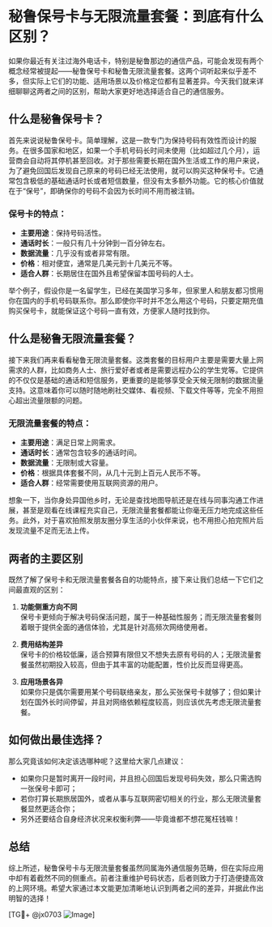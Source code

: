 # 秘鲁保号卡与无限流量套餐：到底有什么区别？

如果你最近有关注过海外电话卡，特别是秘鲁那边的通信产品，可能会发现有两个概念经常被提起——秘鲁保号卡和秘鲁无限流量套餐。这两个词听起来似乎差不多，但实际上它们的功能、适用场景以及价格定位都有显著差异。今天我们就来详细聊聊这两者之间的区别，帮助大家更好地选择适合自己的通信服务。

## 什么是秘鲁保号卡？

首先来说说秘鲁保号卡。简单理解，这是一款专门为保持号码有效性而设计的服务。在很多国家和地区，如果一个手机号码长时间未使用（比如超过几个月），运营商会自动将其停机甚至回收。对于那些需要长期在国外生活或工作的用户来说，为了避免回国后发现自己原来的号码已经无法使用，就可以购买这种保号卡。它通常包含极低的基础通话时长或者短信数量，但没有太多额外功能。它的核心价值就在于“保号”，即确保你的号码不会因为长时间不用而被注销。

### 保号卡的特点：
- **主要用途**：保持号码活性。
- **通话时长**：一般只有几十分钟到一百分钟左右。
- **数据流量**：几乎没有或者非常有限。
- **价格**：相对便宜，通常是几美元到十几美元不等。
- **适合人群**：长期居住在国外且希望保留本国号码的人士。

举个例子，假设你是一名留学生，已经在美国学习多年，但家里人和朋友都习惯用你在国内的手机号码联系你。那么即使你平时并不怎么用这个号码，只要定期充值购买保号卡，就能保证这个号码一直有效，方便家人随时找到你。

## 什么是秘鲁无限流量套餐？

接下来我们再来看看秘鲁无限流量套餐。这类套餐的目标用户主要是需要大量上网需求的人群，比如商务人士、旅行爱好者或者是需要远程办公的学生党等。它提供的不仅仅是基础的通话和短信服务，更重要的是能够享受全天候无限制的数据流量支持。这意味着你可以随时随地刷社交媒体、看视频、下载文件等等，完全不用担心超出流量限额的问题。

### 无限流量套餐的特点：
- **主要用途**：满足日常上网需求。
- **通话时长**：通常包含较多的通话时间。
- **数据流量**：无限制或大容量。
- **价格**：根据具体套餐不同，从几十元到上百元人民币不等。
- **适合人群**：经常需要使用互联网资源的用户。

想象一下，当你身处异国他乡时，无论是查找地图导航还是在线与同事沟通工作进展，甚至是观看在线课程充实自己，无限流量套餐都能让你毫无压力地完成这些任务。此外，对于喜欢拍照发朋友圈分享生活的小伙伴来说，也不用担心拍完照片后发现流量不足而无法上传。

## 两者的主要区别

既然了解了保号卡和无限流量套餐各自的功能特点，接下来让我们总结一下它们之间最直观的区别：

1. **功能侧重方向不同**  
   保号卡更倾向于解决号码保活问题，属于一种基础性服务；而无限流量套餐则着眼于提供全面的通信体验，尤其是针对高频次网络使用者。

2. **费用结构差异**  
   保号卡的价格较低廉，适合预算有限但又不想失去原有号码的人；无限流量套餐虽然初期投入较高，但由于其丰富的功能配置，性价比反而显得更高。

3. **应用场景各异**  
   如果你只是偶尔需要用某个号码联络亲友，那么买张保号卡就够了；但如果计划在国外长时间停留，并且对网络依赖程度较高，则应该优先考虑无限流量套餐。

## 如何做出最佳选择？

那么究竟该如何决定该选哪种呢？这里给大家几点建议：

- 如果你只是暂时离开一段时间，并且担心回国后发现号码失效，那么只需选购一张保号卡即可；
- 若你打算长期旅居国外，或者从事与互联网密切相关的行业，那么无限流量套餐显然更适合你；
- 另外还要结合自身经济状况来权衡利弊——毕竟谁都不想花冤枉钱嘛！

## 总结

综上所述，秘鲁保号卡与无限流量套餐虽然同属海外通信服务范畴，但在实际应用中却有着截然不同的侧重点。前者注重维护号码状态，后者则致力于打造便捷高效的上网环境。希望大家通过本文能更加清晰地认识到两者之间的差异，并据此作出明智的选择！

[TG💪+ @jx0703 ![Image](https://github.com/user-attachments/assets/dbca1d08-cadb-493c-b0ec-ad6f7a83f270)]